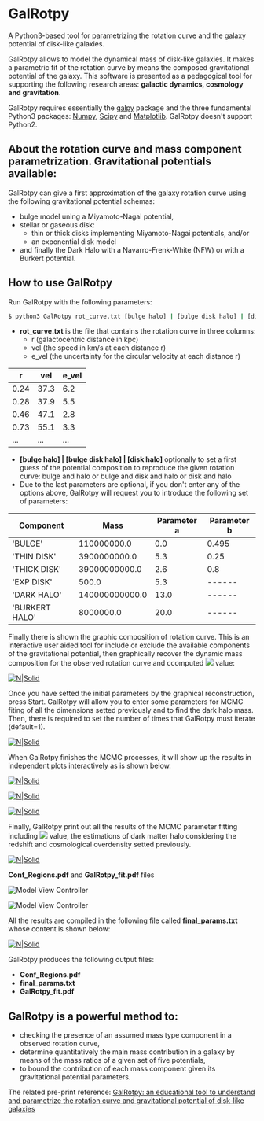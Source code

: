 
# GalRotpy

A Python3-based tool for parametrizing the rotation curve and the galaxy potential of disk-like galaxies.


GalRotpy allows to model the dynamical mass of disk-like galaxies. It makes a parametric fit of the rotation curve by means the composed gravitational potential of the galaxy. This software is presented as a pedagogical tool for supporting the following research areas: **galactic dynamics, cosmology and gravitation**.

GalRotpy requires essentially the [galpy](https://github.com/jobovy/galpy) package and the three fundamental Python3 packages: [Numpy](http://www.numpy.org/), [Scipy](https://www.scipy.org/) and [Matplotlib](http://matplotlib.org/). GalRotpy doesn't support Python2.


## About the rotation curve and mass component parametrization. Gravitational potentials available:

GalRotpy can give a first approximation of the galaxy rotation curve using the following gravitational potential schemas:

 * bulge model uning a Miyamoto-Nagai potential,
 * stellar or gaseous disk:
   * thin or thick disks implementing Miyamoto-Nagai potentials, and/or
   * an exponential disk model
 * and finally the Dark Halo with a Navarro-Frenk-White (NFW) or with a Burkert potential.

## How to use GalRotpy

Run GalRotpy with the following parameters:

```sh
$ python3 GalRotpy rot_curve.txt [bulge halo] | [bulge disk halo] | [disk halo]
```

 * **rot_curve.txt**  is the file that contains the rotation curve in three columns:
    * r (galactocentric distance in kpc)
    * vel (the speed in km/s at each distance r)
    * e_vel (the uncertainty for the circular velocity at each distance r)

|r| vel|    e_vel| 
| ------ | ------ | ------ |
|   0.24|  37.3|   6.2|
|   0.28|	37.9|	5.5|
|   0.46|	47.1|	2.8|
|   0.73|	55.1|	3.3|
|   ...|    ...|	...|

* **[bulge halo] | [bulge disk halo] | [disk halo]** optionally to set a first guess of the potential composition to reproduce the given rotation curve: bulge and halo or bulge and disk and halo or disk and halo
* Due to the last parameters are optional, if you don't enter any of the options above, GalRotpy will request you to introduce the following set of parameters:

|Component| Mass|   Parameter a|    Parameter b|
| ------ | ------ | ------ | ------ |
|'BULGE'|110000000.0|0.0|0.495|
|'THIN DISK'|3900000000.0|5.3|0.25|
|'THICK DISK'|39000000000.0|2.6|0.8|
|'EXP DISK'|500.0|5.3|------|
|'DARK HALO'|140000000000.0|13.0|------|
|'BURKERT HALO'|8000000.0|20.0|------|

Finally there is shown the graphic composition of rotation curve. This is an interactive user aided tool for include or exclude the available components of the gravitational potential, then graphically recover the dynamic mass composition for the observed rotation curve and ccomputed ![](https://latex.codecogs.com/svg.latex?\chi%5E2) value:

[![N|Solid](https://github.com/andresGranadosC/GalRotpy/blob/master/docs/GalRotpy_example.png?raw=true)](https://github.com/andresGranadosC/GalRotpy/blob/master/docs/GalRotpy_example.png)

Once you have setted the initial parameters by the graphical reconstruction, press Start. GalRotpy will allow you to enter some parameters for MCMC fiting of all the dimensions setted previously and to find the dark halo mass. Then, there is required to set the number of times that GalRotpy must iterate (default=1).

[![N|Solid](https://github.com/andresGranadosC/GalRotpy/blob/master/docs/terminal3.png?raw=true)](https://github.com/andresGranadosC/GalRotpy/blob/master/docs/Terminal.png)

When GalRotpy finishes the MCMC processes, it will show up the results in independent plots interactively as is shown below.

[![N|Solid](https://github.com/andresGranadosC/GalRotpy/blob/master/docs/Parameter_fit.png?raw=true)](https://github.com/andresGranadosC/GalRotpy/blob/master/docs/Parameter_fit.png)

[![N|Solid](https://github.com/andresGranadosC/GalRotpy/blob/master/docs/Parameter_fit_2.png?raw=true)](https://github.com/andresGranadosC/GalRotpy/blob/master/docs/Parameter_fit_2.png)

[![N|Solid](https://github.com/andresGranadosC/GalRotpy/blob/master/docs/Parameter_fit_3.png?raw=true)](https://github.com/andresGranadosC/GalRotpy/blob/master/docs/Parameter_fit_3.png)

Finally, GalRotpy print out all the results of the MCMC parameter fitting including ![](https://latex.codecogs.com/svg.latex?\chi%5E2) value,
 the estimations of dark matter halo considering the redshift and cosmological overdensity setted previously.

[![N|Solid](https://github.com/andresGranadosC/GalRotpy/blob/master/docs/terminal4.png?raw=true)](https://github.com/andresGranadosC/GalRotpy/blob/master/docs/Final_fit.png)

**Conf_Regions.pdf** and **GalRotpy_fit.pdf** files

![Model View Controller](https://github.com/andresGranadosC/GalRotpy/blob/master/docs/Conf_Regions.png?raw=true)

![Model View Controller](https://github.com/andresGranadosC/GalRotpy/blob/master/docs/GalRotpy_fit.png?raw=true)

All the results are compiled in the following file called **final_params.txt** whose content is shown below:

[![N|Solid](https://github.com/andresGranadosC/GalRotpy/blob/master/docs/final_plot.png?raw=true)](https://github.com/andresGranadosC/GalRotpy/blob/master/docs/final_plot.png)

GalRotpy produces the following output files:

 * **Conf_Regions.pdf**
 * **final_params.txt**
 * **GalRotpy_fit.pdf**

## GalRotpy is a powerful method to:

 * checking the presence of an assumed mass type component in a observed rotation curve,
 * determine quantitatively the main mass contribution in a galaxy by means of the mass ratios of a given set of five potentials,
 * to bound the contribution of each mass component given its gravitational potential parameters.

The related pre-print reference: [GalRotpy: an educational tool to understand and parametrize the rotation curve and gravitational potential of disk-like galaxies](https://arxiv.org/abs/1705.01665)
